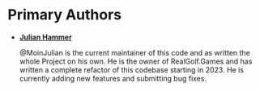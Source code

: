 Primary Authors
==============

* __[Julian Hammer](https://github.com/moinjulian)__
  
  @MoinJulian is the current maintainer of this code and as written the whole Project on his own.
  He is the owner of RealGolf.Games and has written a complete refactor of this codebase starting
  in 2023. He is currently adding new features and submitting bug fixes.
